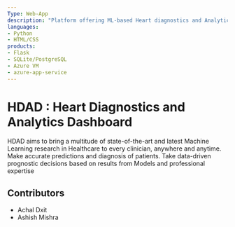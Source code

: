 ```yaml
---
Type: Web-App
description: "Platform offering ML-based Heart diagnostics and Analytics tools"
languages:
- Python
- HTML/CSS
products:
- Flask
- SQLite/PostgreSQL
- Azure VM
- azure-app-service
---
```


# HDAD : Heart Diagnostics and Analytics Dashboard

HDAD aims to bring a multitude of state-of-the-art and latest Machine Learning research in Healthcare to every clinician, anywhere and anytime. Make accurate predictions and diagnosis of patients. Take data-driven prognostic decisions based on results from Models and professional expertise  

## Contributors
- Achal Dxit
- Ashish Mishra
